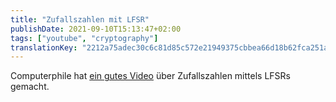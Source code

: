 ```yaml
---
title: "Zufallszahlen mit LFSR"
publishDate: 2021-09-10T15:13:47+02:00
tags: ["youtube", "cryptography"]
translationKey: "2212a75adec30c6c81d85c572e21949375cbbea66d18b62fca251ab6de2de473"
---
```


Computerphile hat [ein gutes Video](https://www.youtube.com/watch?v=Ks1pw1X22y4) über Zufallszahlen mittels LFSRs gemacht.